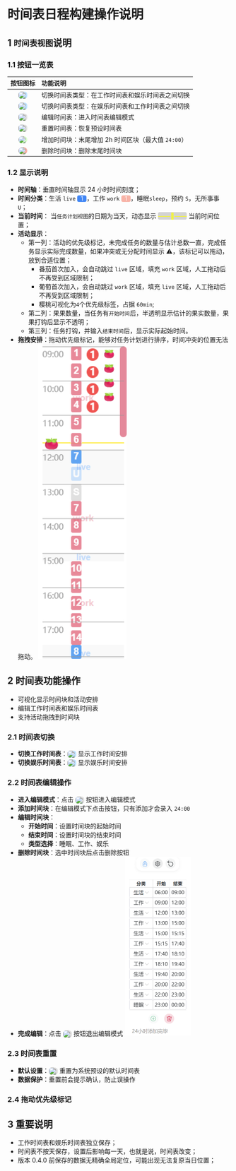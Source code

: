 # 时间表日程构建操作说明

## 1 `时间表视图`说明

### 1.1 按钮一览表

|                                                                              按钮图标                                                                               | 功能说明                                           |
| :-----------------------------------------------------------------------------------------------------------------------------------------------------------------: | :------------------------------------------------- |
|  <img src="/icons/Backpack24Regular.svg" width="20" style="display:inline-block;vertical-align:middle;margin:0;background:rgb(193, 226, 255);border-radius: 6px;">  | 切换时间表类型：在工作时间表和娱乐时间表之间切换   |
|   <img src="/icons/Beach24Regular.svg" width="20" style="display:inline-block;vertical-align:middle;margin:0;background:rgb(193, 226, 255);border-radius: 6px;">    | 切换时间表类型：在娱乐时间表和工作时间表之间切换   |
|  <img src="/icons/Settings24Regular.svg" width="20" style="display:inline-block;vertical-align:middle;margin:0;background:rgb(224, 224, 224);border-radius: 6px;">  | 编辑时间表：进入时间表编辑模式                     |
| <img src="/icons/ArrowReset48Regular.svg" width="20" style="display:inline-block;vertical-align:middle;margin:0;background:rgb(224, 224, 224);border-radius: 6px;"> | 重置时间表：恢复预设时间表                         |
| <img src="/icons/AddCircle24Regular.svg" width="20" style="display:inline-block;vertical-align:middle;margin:0;background:rgb(217, 252, 204);border-radius: 10px;"> | 增加时间块：末尾增加 2h 时间区块（最大值 `24:00`） |
|  <img src="/icons/Delete24Regular.svg" width="20" style="display:inline-block;vertical-align:middle;margin:0;background:rgb(248, 179, 167);border-radius: 10px;">   | 删除时间块：删除末尾时间块                         |

### 1.2 显示说明

- **时间轴**：垂直时间轴显示 24 小时时间刻度；
- **时间分类**：生活 `live` <span style="display:inline-block; background:#4287f5; color:#fff; padding:0 8px; border-radius:4px; font-size:90%;">1</span>，工作 `work` <span style="display:inline-block; background:rgb(248, 179, 167); color:#fff; padding:0 8px; border-radius:4px; font-size:90%;">1</span>，睡眠`sleep`，预约 `S`，无所事事 `U`；
- **当前时间**： 当`任务计划视图`的日期为当天，动态显示 <span style="display:inline-block; color:yellow;background:lightgrey;border-radius:4px;">——🍅——</span> 当前时间位置；
- **活动显示**：
  - 第一列：活动的优先级标记，未完成任务的数量与估计总数一直，完成任务显示实际完成数量，如果冲突或无分配时间显示 ⚠️，该标记可以拖动，放到合适位置；
    - 番茄首次加入，会自动跳过 `live` 区域，填充 `work` 区域，人工拖动后不再受到区域限制；
    - 葡萄首次加入，会自动跳过 `work` 区域，填充 `live` 区域，人工拖动后不再受到区域限制；
    - 樱桃可视化为`4`个优先级标签，占据 `60min`;
  - 第二列：果果数量，当任务有`开始时间`后，半透明显示估计的果实数量，果果打钩后显示不透明；
  - 第三列：任务打钩，并输入`结束时间`后，显示实际起始时间。
- **拖拽安排**：拖动优先级标记，能够对任务计划进行排序，时间冲突的位置无法拖动。
  <img src="/timetable-example.png" alt="Timetable" width="200">

## 2 时间表功能操作

- 可视化显示时间块和活动安排
- 编辑工作时间表和娱乐时间表
- 支持活动拖拽到时间块

### 2.1 时间表切换

- **切换工作时间表**：<img src="/icons/Backpack24Regular.svg" width="20" style="display:inline-block;vertical-align:middle;margin:0;background:rgb(193, 226, 255);border-radius: 6px;"> 显示工作时间安排
- **切换娱乐时间表**：<img src="/icons/Beach24Regular.svg" width="20" style="display:inline-block;vertical-align:middle;margin:0;background:rgb(193, 226, 255);border-radius: 6px;"> 显示娱乐时间安排

### 2.2 时间表编辑操作

- **进入编辑模式**：点击 <img src="/icons/Settings24Regular.svg" width="20" style="display:inline-block;vertical-align:middle;margin:0;background:rgb(224, 224, 224);border-radius: 6px;"> 按钮进入编辑模式
- **添加时间块**：在编辑模式下点击按钮，只有添加才会录入 `24:00`
- **编辑时间块**：
  - **开始时间**：设置时间块的起始时间
  - **结束时间**：设置时间块的结束时间
  - **类型选择**：睡眠、工作、娱乐
- **删除时间块**：选中时间块后点击删除按钮
- **完成编辑**：点击 <img src="/icons/Settings24Regular.svg" width="20" style="display:inline-block;vertical-align:middle;margin:0;background:rgb(224, 224, 224);border-radius: 6px;"> 按钮退出编辑模式
  <img src="/timetable-edit.png" alt="Timetable" width="150">

### 2.3 时间表重置

- **默认设置**：<img src="/icons/ArrowReset48Regular.svg" width="20" style="display:inline-block;vertical-align:middle;margin:0;background:rgb(224, 224, 224);border-radius: 6px;"> 重置为系统预设的默认时间表
- **数据保护**：重置前会提示确认，防止误操作

### 2.4 拖动优先级标记

## 3 重要说明

- 工作时间表和娱乐时间表独立保存；
- 时间表不按天保存，设置后影响每一天，也就是说，时间表改变；
- 版本 0.4.0 前保存的数据无精确全局定位，可能出现无法复原当日位置；
